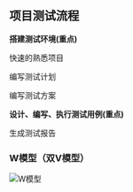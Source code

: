 ## 项目测试流程

**搭建测试环境(重点)**

快速的熟悉项目

编写测试计划

编写测试方案

**设计、编写、执行测试用例(重点)**

生成测试报告



### W模型（双V模型）
![W模型](/images/03-W模型.jpg)
